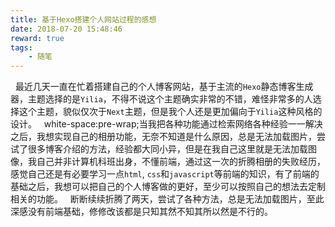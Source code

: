 ```yaml
---
title: 基于Hexo搭建个人网站过程的感想
date: 2018-07-20 15:48:46
reward: true
tags:
    - 随笔
---
```

&nbsp;
最近几天一直在忙着搭建自己的个人博客网站，基于主流的`Hexo`静态博客生成器，主题选择的是`Yilia`，不得不说这个主题确实非常的不错，难怪非常多的人选择这个主题，貌似仅次于`Next`主题，但是我个人还是更加偏向于`Yilia`这种风格的设计。
&nbsp;
white-space:pre-wrap;当我把各种功能通过检索网络各种经验一一解决之后，我想实现自己的相册功能，无奈不知道是什么原因，总是无法加载图片，尝试了很多博客介绍的方法，经验都大同小异，但是在我自己这里就是无法加载图像，我自己并非计算机科班出身，不懂前端，通过这一次的折腾相册的失败经历，感觉自己还是有必要学习一点`html`, `css`和`javascript`等前端的知识，有了前端的基础之后，我想可以把自己的个人博客做的更好，至少可以按照自己的想法去定制相关的功能。
&nbsp;
断断续续折腾了两天，尝试了各种方法，总是无法加载图片，至此深感没有前端基础，修修改该都是只知其然不知其所以然是不行的。